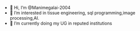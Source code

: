 - 👋 Hi, I’m @Manimegalai-2004
- 👀 I’m interested in tissue engineering, sql programming,image processing,AI.
- 🌱 I’m currently doing  my UG in reputed institutions 
<!---
Manimegalai-2004/Manimegalai-2004 is a ✨ special ✨ repository because its `README.md` (this file) appears on your GitHub profile.
You can click the Preview link to take a look at your changes.
--->
